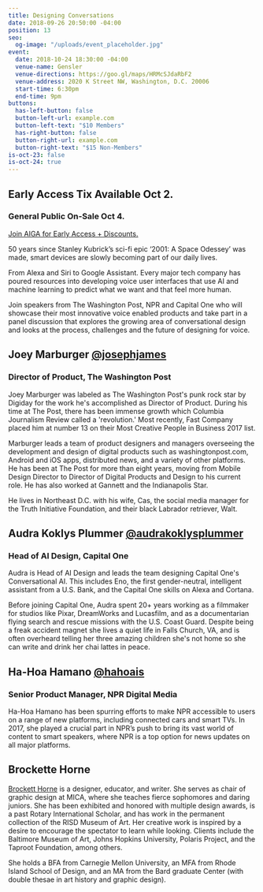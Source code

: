 ```yaml
---
title: Designing Conversations
date: 2018-09-26 20:50:00 -04:00
position: 13
seo:
  og-image: "/uploads/event_placeholder.jpg"
event:
  date: 2018-10-24 18:30:00 -04:00
  venue-name: Gensler
  venue-directions: https://goo.gl/maps/HRMcSJdaRbF2
  venue-address: 2020 K Street NW, Washington, D.C. 20006
  start-time: 6:30pm
  end-time: 9pm
buttons:
  has-left-button: false
  button-left-url: example.com
  button-left-text: "$10 Members"
  has-right-button: false
  button-right-url: example.com
  button-right-text: "$15 Non-Members"
is-oct-23: false
is-oct-24: true
---
```


## Early Access Tix Available Oct 2. 
### General Public On-Sale Oct 4.
[Join AIGA for Early Access + Discounts.](http://dc.aiga.org/membership/membership-rates/)

50 years since Stanley Kubrick’s  sci-fi epic ‘2001: A Space Odessey’ was made,  smart devices are slowly becoming part of our daily lives. 

From Alexa and Siri to Google Assistant. Every major tech company has poured resources into developing voice user interfaces that use AI and machine learning to predict what we want and that feel more human. 

Join speakers from The Washington Post, NPR and Capital One who will showcase their most innovative voice enabled products and take part in a panel discussion that explores the growing area of conversational design and looks at the process, challenges and the future of designing for voice.

## Joey Marburger [@josephjames](https://www.instagram.com/josephjames/)
### Director of Product, The Washington Post
Joey Marburger was labeled as The Washington Post's punk rock star by Digiday for the work he's accomplished as Director of Product. During his time at The Post, there has been immense growth which Columbia Journalism Review called a 'revolution.' Most recently, Fast Company placed him at number 13 on their Most Creative People in Business 2017 list.

Marburger leads a team of product designers and managers overseeing the development and design of digital products such as washingtonpost.com, Android and iOS apps, distributed news, and a variety of other platforms. He has been at The Post for more than eight years, moving from Mobile Design Director to Director of Digital Products and Design to his current role. He has also worked at Gannett and the Indianapolis Star.

He lives in Northeast D.C. with his wife, Cas, the social media manager for the Truth Initiative Foundation, and their black Labrador retriever, Walt.

## Audra Koklys Plummer [@audrakoklysplummer](https://www.instagram.com/audrakoklysplummer/)
### Head of AI Design, Capital One
Audra is Head of AI Design and leads the team designing Capital One's Conversational AI. This includes Eno, the first gender-neutral, intelligent assistant from a U.S. Bank, and the Capital One skills on Alexa and Cortana. 

Before joining Capital One, Audra spent 20+ years working as a filmmaker for studios like Pixar, DreamWorks and Lucasfilm, and as a documentarian flying search and rescue missions with the U.S. Coast Guard. Despite being a freak accident magnet she lives a quiet life in Falls Church, VA, and is often overheard telling her three amazing children she's not home so she can write and drink her chai lattes in peace.

## Ha-Hoa Hamano [@hahoais](https://www.instagram.com/hahoais/)
### Senior Product Manager, NPR Digital Media
Ha-Hoa Hamano has been spurring efforts to make NPR accessible to users on a range of new platforms, including connected cars and smart TVs. In 2017, she played a crucial part in NPR’s push to bring its vast world of content to smart speakers, where NPR is a top option for news updates on all major platforms. 

## Brockette Horne
[Brockett Horne](www.brocketthorne.com) is a designer, educator, and writer. She serves as chair of graphic design at MICA, where she teaches fierce sophomores and daring juniors. She has been exhibited and honored with multiple design awards, is a past Rotary International Scholar, and has work in the permanent collection of the RISD Museum of Art. Her creative work is inspired by a desire to encourage the spectator to learn while looking. Clients include the Baltimore Museum of Art, Johns Hopkins University, Polaris Project, and the Taproot Foundation, among others.
 
She holds a BFA from Carnegie Mellon University, an MFA from Rhode Island School of Design, and an MA from the Bard graduate Center (with double thesae in art history and graphic design).



